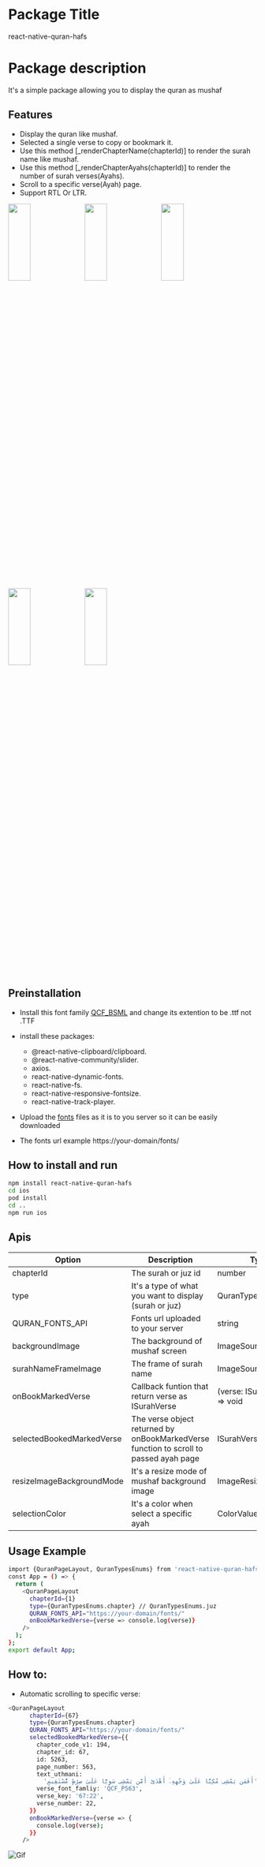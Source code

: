 # Package Title

react-native-quran-hafs

# Package description

It's a simple package allowing you to display the quran as mushaf

## Features

- Display the quran like mushaf.
- Selected a single verse to copy or bookmark it.
- Use this method [_renderChapterName(chapterId)] to render the surah name like mushaf.
- Use this method [_renderChapterAyahs(chapterId)] to render the number of surah verses(Ayahs).
- Scroll to a specific verse(Ayah) page.
- Support RTL Or LTR.

<!-- ![Screenshot](./screenshots/1.png) -->
<picture>
<img src="https://drive.google.com/drive/folders/13t9agWELZdZ_nMzAU82mrisX9pRt6Q3q" width="30%" height="20%" />
</picture>
<picture>
<img src="./screenshots/2.png" width="30%" height="20%" />
</picture>
<picture>
<img src="./screenshots/3.png" width="30%" height="20%" />
</picture>
<picture>
<img src="./screenshots/4.png" width="30%" height="20%" />
</picture>
<picture>
<img src="./screenshots/5.png" width="30%" height="20%" />
</picture>

## Preinstallation

- Install this font family [QCF_BSML](https://github.com/quran/quran.com-images/blob/master/res/fonts/QCF_BSML.TTF) and change its extention to be .ttf not .TTF

- install these packages:

  - @react-native-clipboard/clipboard.
  - @react-native-community/slider.
  - axios.
  - react-native-dynamic-fonts.
  - react-native-fs.
  - react-native-responsive-fontsize.
  - react-native-track-player.

- Upload the [fonts](https://github.com/quran/quran.com-images/tree/master/res/fonts) files as it is to you server so it can be easily downloaded

- The fonts url example https://your-domain/fonts/

## How to install and run

```bash
npm install react-native-quran-hafs
cd ios
pod install
cd ..
npm run ios
```

## Apis

| Option                    | Description                                                                           | Type                         | Required |
| ------------------------- | ------------------------------------------------------------------------------------- | ---------------------------- | -------- |
| chapterId                 | The surah or juz id                                                                   | number                       | true     |
| type                      | It's a type of what you want to display (surah or juz)                                | QuranTypesEnums              | true     |
| QURAN_FONTS_API           | Fonts url uploaded to your server                                                     | string                       | true     |
| backgroundImage           | The background of mushaf screen                                                       | ImageSourcePropType          | false    |
| surahNameFrameImage       | The frame of surah name                                                               | ImageSourcePropType          | false    |
| onBookMarkedVerse         | Callback funtion that return verse as ISurahVerse                                     | (verse: ISurahVerse) => void | false    |
| selectedBookedMarkedVerse | The verse object returned by onBookMarkedVerse function to scroll to passed ayah page | ISurahVerse                  | false    |
| resizeImageBackgroundMode | It's a resize mode of mushaf background image                                         | ImageResizeMode              | false    |
| selectionColor            | It's a color when select a specific ayah                                              | ColorValue                   | false    |

## Usage Example

```bash
import {QuranPageLayout, QuranTypesEnums} from 'react-native-quran-hafs';
const App = () => {
  return (
    <QuranPageLayout
      chapterId={1}
      type={QuranTypesEnums.chapter} // QuranTypesEnums.juz
      QURAN_FONTS_API="https://your-domain/fonts/"
      onBookMarkedVerse={verse => console.log(verse)}
    />
  );
};
export default App;
```

## How to:

- Automatic scrolling to specific verse:

```bash
<QuranPageLayout
      chapterId={67}
      type={QuranTypesEnums.chapter}
      QURAN_FONTS_API="https://your-domain/fonts/"
      selectedBookedMarkedVerse={{
        chapter_code_v1: 194,
        chapter_id: 67,
        id: 5263,
        page_number: 563,
        text_uthmani:
          'أَفَمَن يَمْشِى مُكِبًّا عَلَىٰ وَجْهِهِۦٓ أَهْدَىٰٓ أَمَّن يَمْشِى سَوِيًّا عَلَىٰ صِرَٰطٍ مُّسْتَقِيمٍ',
        verse_font_famliy: 'QCF_P563',
        verse_key: '67:22',
        verse_number: 22,
      }}
      onBookMarkedVerse={verse => {
        console.log(verse);
      }}
    />
```

![Gif](./videos/1.gif)
